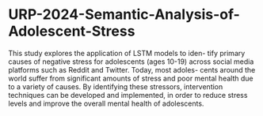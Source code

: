 # URP-2024-Semantic-Analysis-of-Adolescent-Stress

This study explores the application of LSTM models to iden-
tify primary causes of negative stress for adolescents (ages 10-19) across
social media platforms such as Reddit and Twitter. Today, most adoles-
cents around the world suffer from significant amounts of stress and poor
mental health due to a variety of causes. By identifying these stressors,
intervention techniques can be developed and implemented, in order to
reduce stress levels and improve the overall mental health of adolescents.
